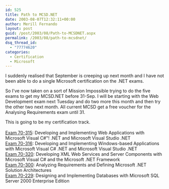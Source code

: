 ```yaml
---
id: 525
title: Path to MCSD.NET
date: 2003-08-07T12:32:11+00:00
author: Merill Fernando
layout: post
guid: /post/2003/08/Path-to-MCSDNET.aspx
permalink: /2003/08/path-to-mcsdnet/
dsq_thread_id:
  - "77774620"
categories:
  - Certification
  - Microsoft
---
```

<body xmlns="http://www.w3.org/1999/xhtml">
    <p>
        I suddenly realised that September is creeping up next month and I have not been able
        to do a single Microsoft certification on the .NET exams. 
    </p>
    <p>
        So I've now taken on a sort of Mission Impossible trying to do the five exams to get
        my MCSD.NET&#160;before 31-Sep.&#160;I will be starting with the Web Development exam
        next Tuesday and do two more this month and then try the other two next month. All
        current MCSD get a free voucher for the Analysing Requirements exam until 31. 
    </p>
    <p>
        This is going to be my certification track.<br />
        <br />
        <a href="http://www.microsoft.com/traincert/exams/70-315.asp">Exam 70-315</a>: Developing
        and Implementing Web Applications with Microsoft Visual C#"! .NET and Microsoft Visual
        Studio .NET<br />
        <a href="http://www.microsoft.com/traincert/exams/70-316.asp">Exam 70-316</a>: Developing and Implementing
        Windows-based Applications with Microsoft Visual C# .NET and Microsoft Visual Studio
        .NET<br />
        <a href="http://www.microsoft.com/traincert/exams/70-320.asp">Exam 70-320</a>: Developing XML Web Services
        and Server Components with Microsoft Visual C# and the Microsoft .NET Framework 
        <br />
        <a href="http://www.microsoft.com/traincert/exams/70-300.asp">Exam 70-300</a>: Analyzing Requirements and
        Defining Microsoft&#160;.NET Solution Architectures 
        <br />
        <a href="http://www.microsoft.com/traincert/exams/70-229.asp">Exam 70-229</a>: Designing and Implementing
        Databases with Microsoft SQL Server 2000 Enterprise Edition 
    </p>
</body>